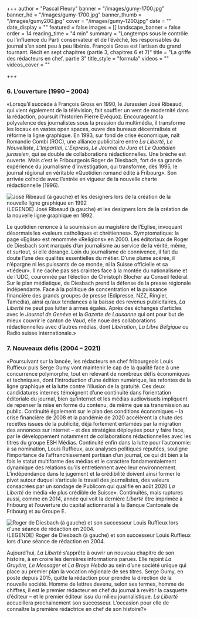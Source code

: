 +++
author = "Pascal Fleury"
banner = "/images/gumy-1700.jpg"
banner_hd = "/images/gumy-1700.jpg"
banner_thumb = "/images/gumy200.jpg"
cover = "/images/gumy-1200.jpg"
date = ""
date_display = ""
featured = false
images = []
landscape_banner = false
order = 14
reading_time = "4 min"
summary = "Longtemps sous le contrôle ou l’influence du Parti conservateur et de l’évêché, les responsables du journal s’en sont peu à peu libérés. François Gross est l’artisan du grand tournant. Récit en sept chapitres (partie 3, chapitres 6 et 7)"
title = "La griffe des rédacteurs en chef, partie 3"
title_style = "formula"
videos = ""
videos_cover = ""

+++
### 6. L’ouverture (1990 – 2004)

«Lorsqu’il succède à François Gross en 1990, le Jurassien José Ribeaud, qui vient également de la télévision, fait souffler un vent de modernité dans la rédaction, poursuit l’historien Pierre Evéquoz. Encourageant la polyvalence des journalistes sous la pression du multimédia, il transforme les locaux en vastes open spaces, ouvre des bureaux décentralisés et réforme la ligne graphique. En 1993, sur fond de crise économique, naît Romandie Combi (ROC), une alliance publicitaire entre _La Liberté_, _Le Nouvelliste_, _L’Impartial_, _L’Express_, _Le Journal du Jura_ et _Le Quotidien jurassien_, qui se double de collaborations rédactionnelles. Une brèche est ouverte. Mais c’est le Fribourgeois Roger de Diesbach, fort de sa grande expérience du journalisme d’investigation, qui transforme, dès 1995, le journal régional en véritable «Quotidien romand édité à Fribourg». Son arrivée coïncide avec l’entrée en vigueur de la nouvelle charte rédactionnelle (1996).

![José Ribeaud (à gauche) et les designers lors de la création de la nouvelle ligne graphique en 1992](/images/formulegraphique1992_vm_03.jpg "José Ribeaud (à gauche) et les designers lors de la création de la nouvelle ligne graphique en 1992")  
(LEGENDE) José Ribeaud (à gauche) et les designers lors de la création de la nouvelle ligne graphique en 1992.

Le quotidien renonce à la soumission au magistère de l’Eglise, invoquant désormais les «valeurs catholiques et chrétiennes». Symptomatique: la page «Eglise» est renommée «Religions» en 2000. Les éditoriaux de Roger de Diesbach sont marqués d’un journalisme au service de la vérité, même, et surtout, si elle dérange. Loin du journalisme de connivence, il fait du doute l’une des qualités essentielles du métier. D’une plume acérée, il n’épargne ni les puissants de ce monde, ni la Suisse officielle et sa «tiédeur». Il ne cache pas ses craintes face à la montée du nationalisme et de l’UDC, couronnée par l’élection de Christoph Blocher au Conseil fédéral. Sur le plan médiatique, de Diesbach prend la défense de la presse régionale indépendante. Face à la politique de concentration et la puissance financière des grands groupes de presse (Edipresse, NZZ, Ringier, Tamedia), ainsi qu’aux tendances à la baisse des revenus publicitaires, _La Liberté_ ne peut pas lutter à armes égales. Après des échanges d’articles avec le _Journal de Genève_ et la _Gazette de Lausanne_ qui ont pour but de mieux couvrir le canton de Vaud, elle noue des collaborations rédactionnelles avec d’autres médias, dont _Libération_, _La Libre Belgique_ ou Radio suisse internationale.»

### 7. Nouveaux défis (2004 – 2021)

«Poursuivant sur la lancée, les rédacteurs en chef fribourgeois Louis Ruffieux puis Serge Gumy vont maintenir le cap de la qualité face à une concurrence polymorphe, tout en relevant de nombreux défis économiques et techniques, dont l’introduction d’une édition numérique, les refontes de la ligne graphique et la lutte contre l’illusion de la gratuité. Ces deux candidatures internes témoignent d’une continuité dans l’orientation éditoriale du journal, bien qu’internet et les médias audiovisuels impliquent de repenser la mise en forme du contenu, de même que sa transmission au public. Continuité également sur le plan des conditions économiques – la crise financière de 2008 et la pandémie de 2020 accélèrent la chute des recettes issues de la publicité, déjà fortement entamées par la migration des annonces sur internet – et des stratégies déployées pour y faire face, par le développement notamment de collaborations rédactionnelles avec les titres du groupe ESH Médias. Continuité enfin dans la lutte pour l’autonomie: à sa nomination, Louis Ruffieux, aux analyses politiques réputées, souligne l’importance de l’affranchissement partisan d’un journal, ce qui dit bien à la fois le statut multiforme des médias et le caractère fondamentalement dynamique des relations qu’ils entretiennent avec leur environnement. L’indépendance dans le jugement et la crédibilité doivent ainsi former le pivot autour duquel s’articule le travail des journalistes, des valeurs consacrées par un sondage de Publicom qui qualifie en août 2020 _La Liberté_ de média «le plus crédible de Suisse». Continuités, mais ruptures aussi, comme en 2014, année qui voit la dernière _Liberté_ être imprimée à Fribourg et l’ouverture du capital actionnarial à la Banque Cantonale de Fribourg et au Groupe E.

![Roger de Diesbach (à gauche) et son successeur Louis Ruffieux lors d'une séance de rédaction en 2004.](/images/20041126_cb_001206.jpg "Roger de Diesbach (à gauche) et son successeur Louis Ruffieux lors d'une séance de rédaction en 2004.")  
(LEGENDE) Roger de Diesbach (à gauche) et son successeur Louis Ruffieux lors d'une séance de rédaction en 2004.

Aujourd’hui, _La Liberté_ s’apprête à ouvrir un nouveau chapitre de son histoire, à en croire les dernières informations parues. Elle rejoint _La Gruyère_, _Le Messager_ et _La Broye Hebdo_ au sein d’une société unique qui place au premier plan la vocation régionale de ses titres. Serge Gumy, en poste depuis 2015, quitte la rédaction pour prendre la direction de la nouvelle société. Homme de lettres devenu, selon ses termes, homme de chiffres, il est le premier rédacteur en chef du journal à revêtir la casquette d’éditeur – et le premier éditeur issu du milieu journalistique. _La Liberté_ accueillera prochainement son successeur. L’occasion pour elle de connaître la première rédactrice en chef de son histoire?»